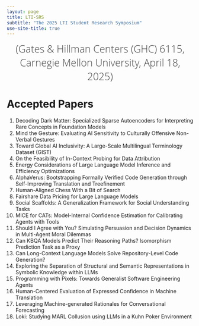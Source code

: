 ```yaml
---
layout: page
title: LTI-SRS
subtitle: "The 2025 LTI Student Research Symposium"
use-site-title: true
---
```

<div class="venue" style="font-size: 27px; display: block; font-family: 'Open Sans', 'Helvetica Neue', Helvetica, Arial, sans-serif; font-weight: 300; color: #404040; text-align: center;">
  (Gates & Hillman Centers (GHC) 6115, Carnegie Mellon University, April 18, 2025)
</div>

# Accepted Papers

<ol>
    <li>Decoding Dark Matter: Specialized Sparse Autoencoders for Interpreting Rare Concepts in Foundation Models</li>
    <li>Mind the Gesture: Evaluating AI Sensitivity to Culturally Offensive Non-Verbal Gestures</li>
    <li>Toward Global AI Inclusivity: A Large-Scale Multilingual Terminology Dataset (GIST)</li>
    <li>On the Feasibility of In-Context Probing for Data Attribution</li>
    <li>Energy Considerations of Large Language Model Inference and Efficiency Optimizations</li>
    <li>AlphaVerus: Bootstrapping Formally Verified Code Generation through Self-Improving Translation and Treefinement</li>
    <li>Human-Aligned Chess With a Bit of Search</li>
    <li>Fairshare Data Pricing for Large Language Models</li>
    <li>Social Scaffolds: A Generalization Framework for Social Understanding Tasks</li>
    <li>MICE for CATs: Model-Internal Confidence Estimation for Calibrating Agents with Tools</li>
    <li>Should I Agree with You? Simulating Persuasion and Decision Dynamics in Multi-Agent Moral Dilemmas</li>
    <li>Can KBQA Models Predict Their Reasoning Paths? Isomorphism Prediction Task as a Proxy</li>
    <li>Can Long-Context Language Models Solve Repository-Level Code Generation?</li>
    <li>Exploring the Separation of Structural and Semantic Representations in Symbolic Knowledge within LLMs</li>
    <li>Programming with Pixels: Towards Generalist Software Engineering Agents</li>
    <li>Human-Centered Evaluation of Expressed Confidence in Machine Translation</li>
    <li>Leveraging Machine-generated Rationales for Conversational Forecasting</li>
    <li>Loki: Studying MARL Collusion using LLMs in a Kuhn Poker Environment</li>
</ol>

<!--The list of accepted papers can be found on OpenReview <a href="https://openreview.net/group?id=NeurIPS.cc/2024/Workshop/MATH-AI#tab-accept">here</a>. -->

<!--# Reviewers

We are grateful to our fantastic reviewers for making our workshop reviewing process run smoothly:

<div class="reviewers">
<ul>
{% for reviewer in site.data.pc.people %}
    <li>{{ reviewer }}</li>
{% endfor %}
</ul>
</div>

<style>
.reviewers ul {
    columns: 4;
    -webkit-columns: 4;
    -moz-columns: 4;
    list-style-position: inside;
    padding-left: 0;
}
.reviewers li {
    break-inside: avoid;
    page-break-inside: avoid;
    padding: 2px 0;
}
</style> -->